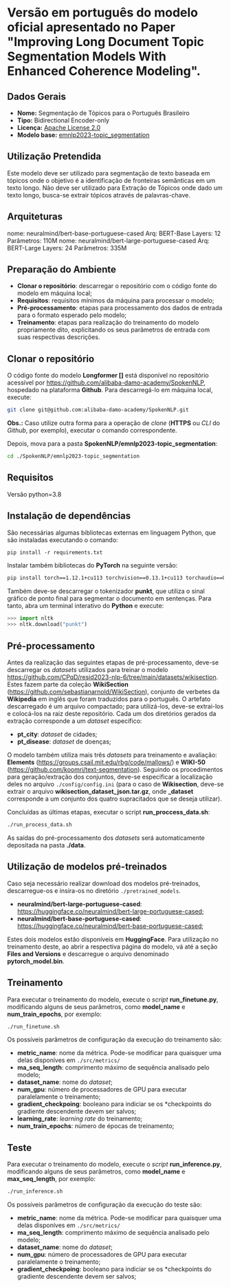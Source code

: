 # Versão em português do modelo oficial apresentado no Paper "**Improving Long Document Topic Segmentation Models With Enhanced Coherence Modeling**".

## Dados Gerais

- **Nome:** Segmentação de Tópicos para o Português Brasileiro
- **Tipo:** Bidirectional Encoder-only
- **Licença:** [Apache License 2.0](https://github.com/alibaba-damo-academy/SpokenNLP/blob/main/LICENSE)
- **Modelo base:** [emnlp2023-topic_segmentation](https://github.com/alibaba-damo-academy/SpokenNLP/tree/main/emnlp2023-topic_segmentation)

## Utilização Pretendida

Este modelo deve ser utilizado para segmentação de texto baseada em tópicos onde o objetivo é a identificação de fronteiras semânticas em um texto longo. Não deve ser utilizado para Extração de Tópicos onde dado um texto longo, busca-se extrair tópicos através de palavras-chave.

## Arquiteturas

nome: neuralmind/bert-base-portuguese-cased        Arq: BERT-Base        Layers: 12         Parâmetros: 110M
nome: neuralmind/bert-large-portuguese-cased       Arq: BERT-Large       Layers: 24         Parâmetros: 335M

## Preparação do Ambiente

- **Clonar o repositório**: descarregar o repositório com o código fonte do modelo em máquina local;
- **Requisitos**: requisitos mínimos da máquina para processar o modelo;
- **Pré-processamento**: etapas para processamento dos dados de entrada para o formato esperado pelo modelo;
- **Treinamento**: etapas para realização do treinamento do modelo propriamente dito, explicitando os seus parâmetros de entrada com suas respectivas descrições.

## Clonar o repositório
O código fonte do modelo **Longformer []** está disponível no repositório acessível por https://github.com/alibaba-damo-academy/SpokenNLP, hospedado na plataforma **Github**. Para descarregá-lo em máquina local, execute:

```bash
git clone git@github.com:alibaba-damo-academy/SpokenNLP.git
```

**Obs.:** Caso utilize outra forma para a operação de *clone* (**HTTPS** ou *CLI* do *Github*, por exemplo), executar o comando correspondente.

Depois, mova para a pasta **SpokenNLP/emnlp2023-topic_segmentation**:

```bash
cd ./SpokenNLP/emnlp2023-topic_segmentation
```

## Requisitos

Versão python=3.8

## Instalação de dependências
São necessárias algumas bibliotecas externas em linguagem Python, que são instaladas executando o comando:

`pip install -r requirements.txt`

Instalar também bibliotecas do **PyTorch** na seguinte versão:

```bash
pip install torch==1.12.1+cu113 torchvision==0.13.1+cu113 torchaudio==0.12.1 --extra-index-url https://download.pytorch.org/whl/cu113
```

Também deve-se descarregar o tokenizador **punkt**, que utiliza o sinal gráfico de ponto final para segmentar o documento em sentenças. Para tanto, abra um terminal interativo do **Python** e execute:

```python
>>> import nltk
>>> nltk.download("punkt")
```

## Pré-processamento

Antes da realização das seguintes etapas de pré-processamento, deve-se descarregar os *datasets* utilizados para treinar o modelo https://github.com/CPqD/resid2023-nlp-6/tree/main/datasets/wikisection. Estes fazem parte da coleção **WikiSection** (https://github.com/sebastianarnold/WikiSection), conjunto de verbetes da **Wikipedia** em inglês que foram traduzidos para o português. O artefato descarregado é um arquivo compactado; para utilizá-los, deve-se extrai-los e colocá-los na raiz deste repositório. Cada um dos diretórios gerados da extração corresponde a um *dataset* específico:

- **pt_city**: *dataset* de cidades;
- **pt_disease**: *dataset* de doenças;

O modelo também utiliza mais três *datasets* para treinamento e avaliação: **Elements** (https://groups.csail.mit.edu/rbg/code/mallows/) e **WIKI-50** (https://github.com/koomri/text-segmentation). Seguindo os procedimentos para geração/extração dos conjuntos, deve-se especificar a localização deles no arquivo `./config/config.ini` (para o caso de **Wikisection**, deve-se extrair o arquivo **wikisection_dataset_json.tar.gz**, onde **_dataset** corresponde a um conjunto dos quatro supracitados que se deseja utilizar).

Concluídas as últimas etapas, executar o script **run_proccess_data.sh**:

```bash
./run_process_data.sh
```

As saídas do pré-processamento dos *datasets* será automaticamente depositada na pasta **./data**.
## Utilização de modelos pré-treinados

Caso seja necessário realizar download dos modelos pré-treinados, descarregue-os e insira-os no diretório `./pretrained_models`.

- **neuralmind/bert-large-portuguese-cased**: https://huggingface.co/neuralmind/bert-large-portuguese-cased;
- **neuralmind/bert-base-portuguese-cased**: https://huggingface.co/neuralmind/bert-base-portuguese-cased;

Estes dois modelos estão disponíveis em **HuggingFace**. Para utilização no treinamento deste, ao abrir a respectiva página do modelo, vá até a seção **Files and Versions** e descarregue o arquivo denominado **pytorch_model.bin**.

## Treinamento

Para executar o treinamento do modelo, execute o *script* **run_finetune.py**, modificando alguns de seus parâmetros, como **model_name** e **num_train_epochs**, por exemplo:


```bash
./run_finetune.sh
```

Os possíveis parâmetros de configuração da execução do treinamento são:

- **metric_name**: nome da métrica. Pode-se modificar para quaisquer uma delas disponíves em `./src/metrics/`
- **ma_seq_length**: comprimento máximo de sequência analisado pelo modelo;
- **dataset_name**: nome do *dataset*;
- **num_gpu**: número de processadores de GPU para executar paralelamente o treinamento;
- **gradient_checkpoing**: booleano para indiciar se os *checkpoints do gradiente descendente devem ser salvos;
- **learning_rate**: *learning rate* do treinamento;
- **num_train_epochs**: número de épocas de treinamento;

## Teste

Para executar o treinamento do modelo, execute o *script* **run_inference.py**, modificando alguns de seus parâmetros, como **model_name** e **max_seq_length**, por exemplo:


```bash
./run_inference.sh
```

Os possíveis parâmetros de configuração da execução do teste são:

- **metric_name**: nome da métrica. Pode-se modificar para quaisquer uma delas disponíves em `./src/metrics/`
- **ma_seq_length**: comprimento máximo de sequência analisado pelo modelo;
- **dataset_name**: nome do *dataset*;
- **num_gpu**: número de processadores de GPU para executar paralelamente o treinamento;
- **gradient_checkpoing**: booleano para indiciar se os *checkpoints do gradiente descendente devem ser salvos;
